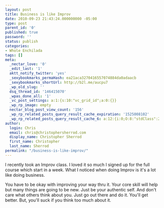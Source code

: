 ```yaml
---
layout: post
title: Business is like Improv
date: 2010-09-23 21:43:24.000000000 -05:00
type: post
parent_id: '0'
published: true
password: ''
status: publish
categories:
- Whole Enchilada
tags: []
meta:
  _nectar_love: '0'
  _edit_last: '1'
  aktt_notify_twitter: 'yes'
  _sexybookmarks_permaHash: ea21aca3270416557074884da0adaacb
  _sexybookmarks_shortUrl: http://b2l.me/aucpu7
  _wp_old_slug: ''
  dsq_thread_id: '146415070'
  _wpas_done_all: '1'
  _vc_post_settings: a:1:{s:10:"vc_grid_id";a:0:{}}
  _wp_rp_image: empty
  nectar_blog_post_view_count: '156'
  _wp_rp_related_posts_query_result_cache_expiration: '1525008102'
  _wp_rp_related_posts_query_result_cache_6: a:12:{i:0;O:8:"stdClass":2:{s:7:"post_id";s:4:"4439";s:5:"score";s:17:"74.47471944829411";}i:1;O:8:"stdClass":2:{s:7:"post_id";s:4:"4440";s:5:"score";s:17:"67.08036293413795";}i:2;O:8:"stdClass":2:{s:7:"post_id";s:4:"4196";s:5:"score";s:17:"20.28810179507586";}i:3;O:8:"stdClass":2:{s:7:"post_id";s:4:"3468";s:5:"score";s:18:"20.175714697075698";}i:4;O:8:"stdClass":2:{s:7:"post_id";s:3:"390";s:5:"score";s:17:"18.57331237558676";}i:5;O:8:"stdClass":2:{s:7:"post_id";s:3:"212";s:5:"score";s:18:"17.981258286452917";}i:6;O:8:"stdClass":2:{s:7:"post_id";s:3:"153";s:5:"score";s:17:"17.17032807021424";}i:7;O:8:"stdClass":2:{s:7:"post_id";s:4:"1211";s:5:"score";s:18:"14.726326744684785";}i:8;O:8:"stdClass":2:{s:7:"post_id";s:4:"4432";s:5:"score";s:17:"14.52690872858513";}i:9;O:8:"stdClass":2:{s:7:"post_id";s:3:"299";s:5:"score";s:16:"14.5185003693992";}i:10;O:8:"stdClass":2:{s:7:"post_id";s:3:"744";s:5:"score";s:18:"13.943136224501226";}i:11;O:8:"stdClass":2:{s:7:"post_id";s:3:"587";s:5:"score";s:18:"13.488567536806107";}}
author:
  login: Chris
  email: chris@christophersherrod.com
  display_name: Christopher Sherrod
  first_name: Christopher
  last_name: Sherrod
permalink: "/business-is-like-improv/"
---
```

<p>I recently took an Improv class. I loved it so much I signed up for the full course which start in a week. What I noticed when doing Improv is it's a lot like doing business.</p>
<p>You have to be okay with improving your way thru it. Your core skill will help but many things are going to be new. Just be your authentic self. And don't care what others think about you. Just go out there and do it. You'll get better. But, you'll suck if you think too much about it.</p>
